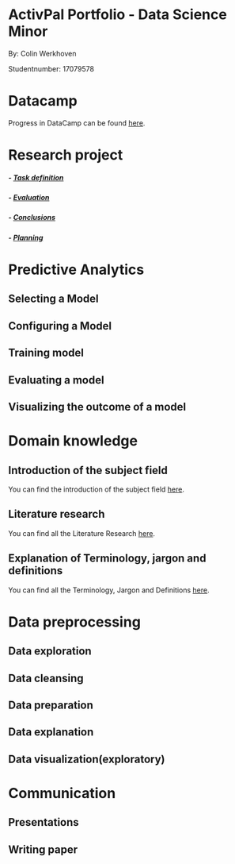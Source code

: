 # ActivPal Portfolio - Data Science Minor 
By: Colin Werkhoven 

Studentnumber: 17079578

# Datacamp
Progress in DataCamp can be found [here]().

# Research project
##### - [Task definition]()

##### - [Evaluation]()

##### - [Conclusions]()

##### - [Planning]()

# Predictive Analytics
## Selecting a Model
## Configuring a Model
## Training model
## Evaluating a model
## Visualizing the outcome of a model

# Domain knowledge
## Introduction of the subject field
You can find the introduction of the subject field [here](Domain%20Knowledge/introduction_subject_field.md).
## Literature research
You can find all the Literature Research [here](Domain%20Knowledge/literature_research.md).
## Explanation of Terminology, jargon and definitions
You can find all the Terminology, Jargon and Definitions [here](Domain%20Knowledge/terminology_jargon_definitions.md).

# Data preprocessing
## Data exploration
## Data cleansing
## Data preparation
## Data explanation
## Data visualization(exploratory)

# Communication
## Presentations
## Writing paper